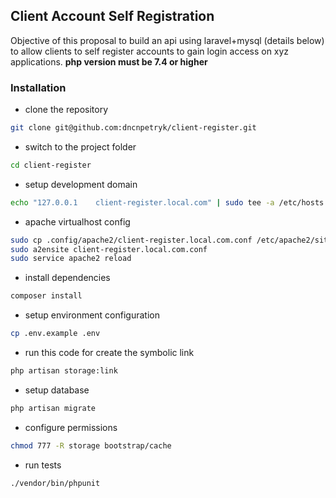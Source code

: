 ## Client Account Self Registration

Objective of this proposal to build an api using laravel+mysql (details below) to allow clients to self register accounts to gain login access on xyz applications.
**php version must be 7.4 or higher**

### Installation

- clone the repository

```bash
git clone git@github.com:dncnpetryk/client-register.git
```

- switch to the project folder

```bash
cd client-register
```


- setup development domain

```bash
echo "127.0.0.1    client-register.local.com" | sudo tee -a /etc/hosts
```

- apache virtualhost config

```bash
sudo cp .config/apache2/client-register.local.com.conf /etc/apache2/sites-available/client-register.local.com.conf
sudo a2ensite client-register.local.com.conf
sudo service apache2 reload
```

- install dependencies

``` bash
composer install
```

- setup environment configuration

```bash
cp .env.example .env
```

- run this code for create the symbolic link

```bash
php artisan storage:link
```

- setup database

```bash
php artisan migrate
```

- configure permissions

```bash
chmod 777 -R storage bootstrap/cache
```

- run tests

```bash
./vendor/bin/phpunit
```
